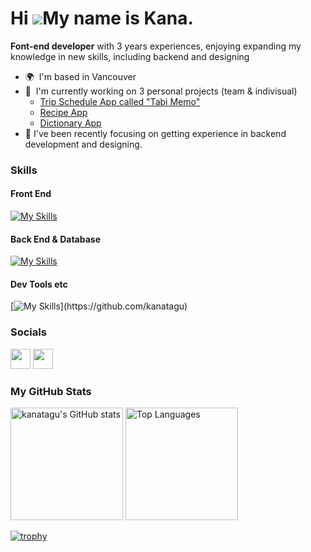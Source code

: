 Hi ![](https://user-images.githubusercontent.com/18350557/176309783-0785949b-9127-417c-8b55-ab5a4333674e.gif)My name is Kana.
============================================================================================================================


**Font-end developer** with 3 years experiences, enjoying expanding my knowledge in new skills, including backend and designing

* 🌍  I'm based in Vancouver
* 🚀  I'm currently working on 3 personal projects (team & indivisual)
  * [Trip Schedule App called "Tabi Memo"](http://github.com/tabi-memo)
  * [Recipe App](https://github.com/kanatagu/recipe-app)
  * [Dictionary App](https://github.com/kanatagu/dictionary-app)
* 🧠 I've been recently focusing on getting experience in backend development and designing.

### Skills

#### Front End
[![My Skills](https://skillicons.dev/icons?i=ts,js,html,css,sass,react,nextjs,redux,tailwind,astro,jest)](https://github.com/kanatagu)

#### Back End & Database
[![My Skills](https://skillicons.dev/icons?i=nodejs,express,nestjs,graphql,mongodb,postgres,prisma)](https://github.com/kanatagu)


#### Dev Tools etc
[![My Skills](https://skillicons.dev/icons?i=git,docker,postman,xd,figma,)](https://github.com/kanatagu)


### Socials
<p>
 <a href="https://www.linkedin.com/in/kana-taguchi/" target="_blank" rel="noopener noreferrer"><img src="https://skillicons.dev/icons?i=linkedin" width="32" height="32" /></a>
 <a href="https://www.dev.to/kana" target="_blank" rel="noopener noreferrer"><img src="https://skillicons.dev/icons?i=devto" width="32" height="32"/></a>
</p>
                                                                     
### My GitHub Stats

<div align="left"> 

<img src="https://github-readme-stats.vercel.app/api?username=kanatagu&show_icons=true&hide=&count_private=true&hide_border=true&show_icons=true&theme=nightowl" alt="kanatagu's GitHub stats" height="180px"/>

<img src="https://github-readme-stats.vercel.app/api/top-langs/?username=kanatagu&langs_count=10&hide_border=true&locale=en&custom_title=Top%20%Languages&layout=compact&theme=nightowl" alt="Top Languages" height="180px"/>
  
</div>

[![trophy](https://github-profile-trophy.vercel.app/?username=kanatagu&theme=discord&column=9
)](https://github.com/kanatagu)

